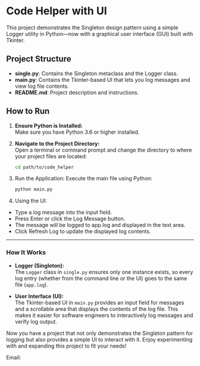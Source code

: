 # Code Helper with UI

This project demonstrates the Singleton design pattern using a simple Logger utility in Python—now with a graphical user interface (GUI) built with Tkinter.

## Project Structure

- **single.py**: Contains the Singleton metaclass and the Logger class.
- **main.py**: Contains the Tkinter-based UI that lets you log messages and view log file contents.
- **README.md**: Project description and instructions.

## How to Run

1. **Ensure Python is Installed:**  
   Make sure you have Python 3.6 or higher installed.

2. **Navigate to the Project Directory:**  
   Open a terminal or command prompt and change the directory to where your project files are located:
   ```bash
   cd path/to/code_helper
   ```
3. Run the Application:
   Execute the main file using Python:
   ```bash
   python main.py
   ```
4. Using the UI:

 - Type a log message into the input field.
 - Press Enter or click the Log Message button.
 - The message will be logged to app.log and displayed in the text area.
 - Click Refresh Log to update the displayed log contents.


---

### How It Works

- **Logger (Singleton):**  
  The `Logger` class in `single.py` ensures only one instance exists, so every log entry (whether from the command line or the UI) goes to the same file (`app.log`).

- **User Interface (UI):**  
  The Tkinter-based UI in `main.py` provides an input field for messages and a scrollable area that displays the contents of the log file. This makes it easier for software engineers to interactively log messages and verify log output.

Now you have a project that not only demonstrates the Singleton pattern for logging but also provides a simple UI to interact with it. Enjoy experimenting with and expanding this project to fit your needs!

Email:

